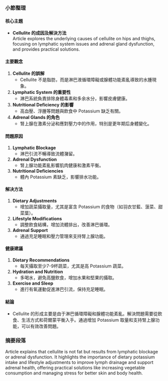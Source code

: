 ### 小節整理

#### 核心主題
- **Cellulite 的成因及解決方法**  
  Article explores the underlying causes of cellulite on hips and thighs, focusing on lymphatic system issues and adrenal gland dysfunction, and provides practical solutions.

#### 主要觀念
1. **Cellulite 的誤解**  
   - Cellulite 不是脂肪，而是淋巴液循環障礙或腺體功能紊亂導致的水腫現象。
2. **Lymphatic System 的重要性**  
   - 淋巴系統負責排除身體毒素和多余水分，影響皮膚健康。
3. **Nutritional Deficiency 的影響**  
   - 高血壓、浮腫等問題與飲食中 Potassium 缺乏有關。
4. **Adrenal Glands 的角色**  
   - 腎上腺在激素分泌和應對壓力中的作用，特別是更年期后身體變化。

#### 問題原因
1. **Lymphatic Blockage**  
   - 淋巴引流不暢導致流體潴留。
2. **Adrenal Dysfunction**  
   - 腎上腺功能紊亂影響肌肉健康和激素平衡。
3. **Nutritional Deficiencies**  
   - 體內 Potassium 素缺乏，影響排水功能。

#### 解决方法
1. **Dietary Adjustments**  
   - 增加蔬菜攝取量，尤其是富含 Potassium 的食物（如羽衣甘藍、菠菜、甜菜葉）。
2. **Lifestyle Modifications**  
   - 調整飲食結構，增加流體排出，改善淋巴循環。
3. **Adrenal Support**  
   - 通過充足睡眠和壓力管理來支持腎上腺功能。

#### 健康建議
1. **Dietary Recommendations**  
   - 每天攝取至少7-9杯蔬菜，尤其是高 Potassium 蔬菜。
2. **Hydration and Nutrition**  
   - 多喝水，避免高鹽飲食，增加水果和堅果的攝取。
3. **Exercise and Sleep**  
   - 進行有氧運動促進淋巴引流，保持充足睡眠。

#### 結論
- Cellulite 的形成主要是由于淋巴循環障礙和腺體功能紊亂。解決問題需要從飲食、生活方式和荷爾蒙平衡入手。通過增加 Potassium 取量和支持腎上腺功能，可以有效改善問題。

### 摘要段落
Article explains that cellulite is not fat but results from lymphatic blockage or adrenal dysfunction. It highlights the importance of dietary potassium intake and lifestyle adjustments to improve lymph drainage and support adrenal health, offering practical solutions like increasing vegetable consumption and managing stress for better skin and body health.